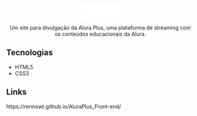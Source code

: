 <p align="center"> <img src="img/Logo.png"> </p>
<p align="center"> Um site para divulgação da Alura Plus, uma plataforma de streaming com os conteúdos educacionais da Alura. </p>

## Tecnologias
<ul>
  <li>HTML5</li>
  <li>CSS3</li>
</ul>

## Links
<p> https://rennowt.github.io/AluraPlus_Front-end/ </p>
